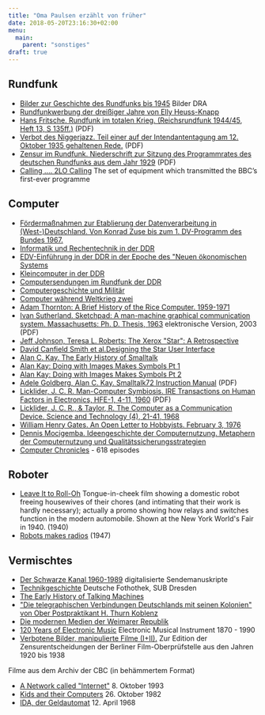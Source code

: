 ```yaml
---
title: "Oma Paulsen erzählt von früher"
date: 2018-05-20T23:16:30+02:00
menu:
  main:
    parent: "sonstiges"
draft: true
---
```


Rundfunk
--------

-   [Bilder zur Geschichte des Rundfunks bis
    1945](http://www.dra.de/galerie.htm) Bilder DRA
-   [Rundfunkwerbung der dreißiger Jahre von Elly
    Heuss-Knapp](http://www.dra.de/dok_0504.htm)
-   [Hans Fritsche. Rundfunk im totalen Krieg. (Reichsrundfunk 1944/45,
    Heft 13, S
    135ff.)](http://www.mediaculture-online.de/fileadmin/bibliothek/fritzsche_total/fritzsche_total.pdf)
    (PDF)
-   [Verbot des Niggerjazz. Teil einer auf der Intendantentagung am 12.
    Oktober 1935 gehaltenen
    Rede.](http://www.mediaculture-online.de/fileadmin/bibliothek/hadamovsky_jazz/hadamovsky_jazz.pdf)
    (PDF)
-   [Zensur im Rundfunk. Niederschrift zur Sitzung des Programmrates des
    deutschen Rundfunks aus dem Jahr
    1929](http://www.mediaculture-online.de/fileadmin/bibliothek/hardt_zensur/hardt_zensur.pdf)
    (PDF)
-   [Calling .... 2LO
    Calling](http://www.sciencemuseum.org.uk/exhibitions/2lo/) The set
    of equipment which transmitted the BBC’s first-ever programme

Computer
--------

-   [Fördermaßnahmen zur Etablierung der Datenverarbeitung in
    (West-)Deutschland. Von Konrad Zuse bis zum 1. DV-Programm des
    Bundes 1967.](http://www.susas.de/computergeschichte_02.htm)
-   [Informatik und Rechentechnik in der
    DDR](http://waste.informatik.hu-berlin.de/robotron/studienarbeit/index.html)
-   [EDV-Einführung in der DDR in der Epoche des "Neuen ökonomischen
    Systems](http://www.susas.de/einfuehrung_edv_ddr_r300/index.htm)
-   [Kleincomputer in der
    DDR](http://waste.informatik.hu-berlin.de/robotron/diplom/texte/einleitung/einleitung.html)
-   [Computersendungen im Rundfunk der
    DDR](http://waste.informatik.hu-berlin.de/robotron/studienarbeit/files/literatur/rundfunk/rundfunk.html)
-   [Computergeschichte und
    Militär](http://www.susas.de/computer_militaer/index.htm)
-   [Computer während Weltkrieg
    zwei](http://robotron.informatik.hu-berlin.de/WW2/default.html)
-   [Adam Thornton: A Brief History of the Rice Computer.
    1959-1971](http://www.princeton.edu/~adam/R1/r1rpt.html)
-   [Ivan Sutherland. Sketchpad: A man-machine graphical communication
    system. Massachusetts: Ph. D. Thesis,
    1963](http://www.cl.cam.ac.uk/TechReports/UCAM-CL-TR-574.pdf)
    elektronische Version, 2003 (PDF)
-   [Jeff Johnson, Teresa L. Roberts: The Xerox "Star": A
    Retrospective](http://digibarn.com/friends/curbow/star/retrospect/index.html)
-   [David Canfield Smith et al.Designing the Star User
    Interface](http://www.aci.com.pl/mwichary/guidebook/articles/designingthestaruserinterface)
-   [Alan C. Kay. The Early History of
    Smalltalk](http://gagne.homedns.org/~tgagne/contrib/EarlyHistoryST.html)
-   [Alan Kay: Doing with Images Makes Symbols Pt
    1](http://www.archive.org/movies/details-db.php?collection=opensource_movies&collectionid=AV_Geek_Skip_20021212061248)
-   [Alan Kay: Doing with Images Makes Symbols Pt
    2](http://www.archive.org/movies/details-db.php?collection=opensource_movies&collectionid=AV_Geek_Skip_20021212071234)
-   [Adele Goldberg, Alan C. Kay. Smalltalk72 Instruction
    Manual](http://bitsavers.org/pdf/xerox/alto/Smalltalk72_Manual.pdf)
    (PDF)
-   [Licklider, J. C. R. Man-Computer Symbiosis. IRE Transactions on
    Human Factors in Electronics, HFE-1, 4-11,
    1960](http://memex.org/licklider.pdf) (PDF)
-   [Licklider, J. C. R., & Taylor, R. The Computer as a Communication
    Device. Science and Technology (4), 21-41,
    1968](http://memex.org/licklider.pdf)
-   [William Henry Gates. An Open Letter to Hobbyists. February 3,
    1976](http://www.blinkenlights.com/classiccmp/gateswhine.html)
-   [Dennis Mocigemba. Ideengeschichte der Computernutzung. Metaphern
    der Computernutzung und
    Qualitätssicherungsstrategien](http://edocs.tu-berlin.de/diss/2003/mocigemba_dennis.htm)
-   [Computer
    Chronicles](http://www.archive.org/movies/computerchronicles.php) -
    618 episodes

Roboter
-------

-   [Leave It to
    Roll-Oh](http://www.archive.org/movies/details-db.php?collection=prelinger&collectionid=07898)
    Tongue-in-cheek film showing a domestic robot freeing housewives of
    their chores (and intimating that their work is hardly necessary);
    actually a promo showing how relays and switches function in the
    modern automobile. Shown at the New York World's Fair in 1940.
    (1940)
-   [Robots makes
    radios](http://www.sciencemuseum.org.uk/on-line/ecme/) (1947)

Vermischtes
-----------

-   [Der Schwarze Kanal 1960-1989](http://dra.orb.de/) digitalisierte
    Sendemanuskripte
-   [Technikgeschichte](http://fotothek.slub-dresden.de/index.html?/technik/technik.html)
    Deutsche Fothothek, SUB Dresden
-   [The Early History of Talking
    Machines](http://www.haskins.yale.edu/haskins/HEADS/simulacra.html)
-   ["Die telegraphischen Verbindungen Deutschlands mit seinen Kolonien"
    von Ober Postpraktikant H. Thurn
    Koblenz](http://www.jaduland.de/kolonien/text/televerbindung.html)
-   [Die modernen Medien der Weimarer
    Republik](http://www.ralf-hecht.de/weimar/)
-   [120 Years of Electronic Music](http://www.obsolete.com/120_years/)
    Electronic Musical Instrument 1870 - 1990
-   [Verbotene Bilder, manipulierte Filme
    (I+II).](http://www.deutsches-filminstitut.de/dt2tai01.htm) Zur
    Edition der Zensurentscheidungen der Berliner Film-Oberprüfstelle
    aus den Jahren 1920 bis 1938

Filme aus dem Archiv der CBC (in behämmertem Format)

-   [A Network called
    "Internet"](http://archives.cbc.ca/IDC-1-75-710-4205/science_technology/computers/) 8.
    Oktober 1993
-   [Kids and their
    Computers](http://archives.cbc.ca/400d.asp?id=1-75-710-4186) 26.
    Oktober 1982
-   [IDA, der
    Geldautomat](http://archives.cbc.ca/400d.asp?id=1-75-710-4201) 12.
    April 1968

